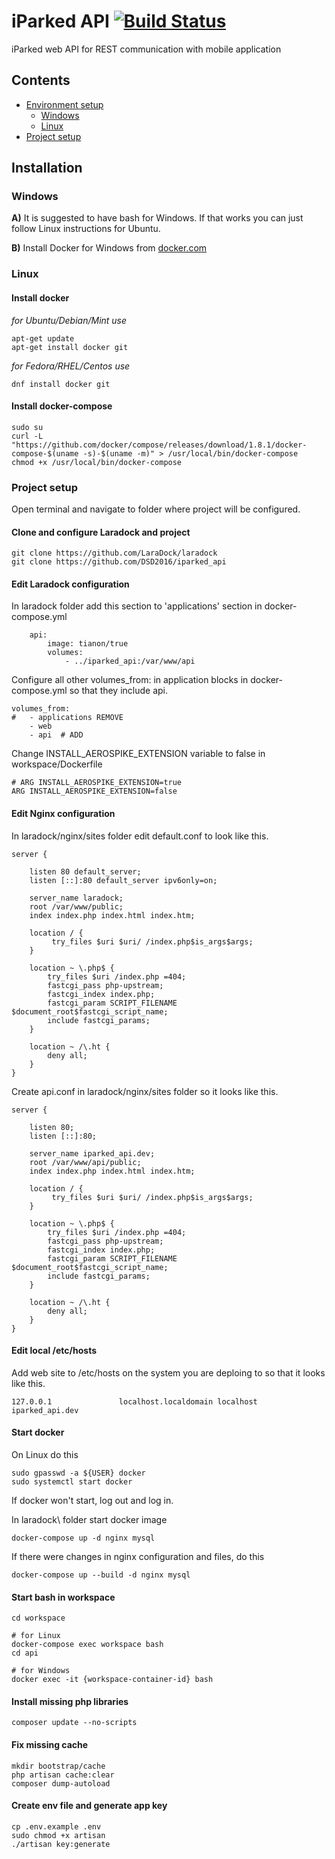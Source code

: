 # iParked API [![Build Status](https://travis-ci.org/DSD2016/iparked_api.svg?branch=master)](https://travis-ci.org/DSD2016/iparked_api)

iParked web API for REST communication with mobile application

## Contents
* [Environment setup](#installation)
  * [Windows](#windows)
  * [Linux](#linux)
* [Project setup](#project-setup)

## Installation

### Windows

__A)__ It is suggested to have bash for Windows. If that works you can just follow Linux instructions for Ubuntu.

__B)__ Install Docker for Windows from [docker.com](https://www.docker.com/)

### Linux

#### Install docker
_for Ubuntu/Debian/Mint use_
```
apt-get update
apt-get install docker git
```

_for Fedora/RHEL/Centos use_
```
dnf install docker git
```

#### Install docker-compose
```
sudo su
curl -L "https://github.com/docker/compose/releases/download/1.8.1/docker-compose-$(uname -s)-$(uname -m)" > /usr/local/bin/docker-compose
chmod +x /usr/local/bin/docker-compose
```

### Project setup

Open terminal and navigate to folder where project will be configured.

#### Clone and configure Laradock and project
```
git clone https://github.com/LaraDock/laradock
git clone https://github.com/DSD2016/iparked_api
```
#### Edit Laradock configuration

In laradock folder add this section to 'applications' section in docker-compose.yml
```
    api:
        image: tianon/true
        volumes:
            - ../iparked_api:/var/www/api
```

Configure all other volumes_from: in application blocks in docker-compose.yml so that they include api.
```
volumes_from:
#   - applications REMOVE
    - web
    - api  # ADD
```

Change INSTALL_AEROSPIKE_EXTENSION variable to false in workspace/Dockerfile
```
# ARG INSTALL_AEROSPIKE_EXTENSION=true
ARG INSTALL_AEROSPIKE_EXTENSION=false
```

#### Edit Nginx configuration
In laradock/nginx/sites folder edit default.conf to look like this.
```
server {

    listen 80 default_server;
    listen [::]:80 default_server ipv6only=on;

    server_name laradock;
    root /var/www/public;
    index index.php index.html index.htm;

    location / {
         try_files $uri $uri/ /index.php$is_args$args;
    }

    location ~ \.php$ {
        try_files $uri /index.php =404;
        fastcgi_pass php-upstream;
        fastcgi_index index.php;
        fastcgi_param SCRIPT_FILENAME $document_root$fastcgi_script_name;
        include fastcgi_params;
    }

    location ~ /\.ht {
        deny all;
    }
}
```
Create api.conf in laradock/nginx/sites folder so it looks like this.
```
server {

    listen 80;
    listen [::]:80;

    server_name iparked_api.dev;
    root /var/www/api/public;
    index index.php index.html index.htm;

    location / {
         try_files $uri $uri/ /index.php$is_args$args;
    }

    location ~ \.php$ {
        try_files $uri /index.php =404;
        fastcgi_pass php-upstream;
        fastcgi_index index.php;
        fastcgi_param SCRIPT_FILENAME $document_root$fastcgi_script_name;
        include fastcgi_params;
    }

    location ~ /\.ht {
        deny all;
    }
}
```
#### Edit local /etc/hosts

Add web site to /etc/hosts on the system you are deploing to so that it looks like this.
```
127.0.0.1               localhost.localdomain localhost iparked_api.dev 
```

#### Start docker

On Linux do this
```
sudo gpasswd -a ${USER} docker
sudo systemctl start docker
```
If docker won't start, log out and log in.

In laradock\ folder start docker image
```
docker-compose up -d nginx mysql
```

If there were changes in nginx configuration and files, do this
```
docker-compose up --build -d nginx mysql
```

#### Start bash in workspace
```
cd workspace

# for Linux
docker-compose exec workspace bash
cd api

# for Windows
docker exec -it {workspace-container-id} bash
```

#### Install missing php libraries
```
composer update --no-scripts
```

#### Fix missing cache
```
mkdir bootstrap/cache
php artisan cache:clear
composer dump-autoload
```

#### Create env file and generate app key
```
cp .env.example .env
sudo chmod +x artisan
./artisan key:generate
```
